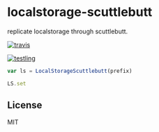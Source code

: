# localstorage-scuttlebutt

replicate localstorage through scuttlebutt.

[![travis](https://travis-ci.org/dominictarr/localstorage-scuttlebutt.png?branch=master)
](https://travis-ci.org/dominictarr/localstorage-scuttlebutt)

[![testling](http://ci.testling.com/dominictarr/localstorage-scuttlebutt.png)
](http://ci.testling.com/dominictarr/localstorage-scuttlebutt)

``` js
var ls = LocalStorageScuttlebutt(prefix)

LS.set

```

## License

MIT
